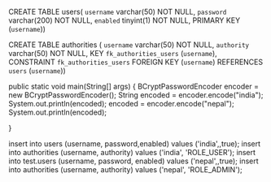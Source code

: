 CREATE TABLE  users(  `username` varchar(50) NOT NULL,  `password` varchar(200) NOT NULL,  `enabled` tinyint(1) NOT NULL,  PRIMARY KEY (`username`)) 

CREATE TABLE  authorities (  `username` varchar(50) NOT NULL,  `authority` varchar(50) NOT NULL,  KEY `fk_authorities_users` (`username`),  CONSTRAINT `fk_authorities_users` FOREIGN KEY (`username`) REFERENCES `users` (`username`)) 


public static void main(String[] args) {
        BCryptPasswordEncoder encoder = new BCryptPasswordEncoder();
        String encoded = encoder.encode("india");
            System.out.println(encoded);
        encoded = encoder.encode("nepal");
          System.out.println(encoded);

}


insert into users (username, password,enabled) values ('india',,true);
insert into authorities (username, authority) values ('india', 'ROLE_USER');
insert into test.users (username, password, enabled) values ('nepal',,true);
insert into authorities (username, authority) values ('nepal', 'ROLE_ADMIN');
